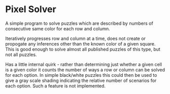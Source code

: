 # Pixel Solver

A simple program to solve puzzles which are described by numbers of consecutive same color for each row and column.

Iteratively progresses row and column at a time, does not create or propogate any inferences other than the known color
of a given square.  This is good enough to solve almost all published puzzles of this type, but not all puzzles.

Has a little internal quirk - rather than determining just whether a given cell is a given color it counts the
number of ways a row or column can be solved for each option.  In simple black/white puzzles this could then be
used to give a gray scale shading indicating the relative number of scenarios for each option.  Such a feature 
is not implemented.